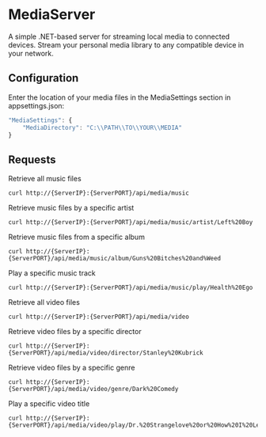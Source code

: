 # MediaServer
A simple .NET-based server for streaming local media to connected devices. Stream your personal media library to any compatible device in your network.

## Configuration
Enter the location of your media files in the MediaSettings section in appsettings.json:
```javascript ()
"MediaSettings": {
    "MediaDirectory": "C:\\PATH\\TO\\YOUR\\MEDIA"
}
```

## Requests
Retrieve all music files
```
curl http://{ServerIP}:{ServerPORT}/api/media/music
```

Retrieve music files by a specific artist
```
curl http://{ServerIP}:{ServerPORT}/api/media/music/artist/Left%20Boy
```

Retrieve music files from a specific album
```
curl http://{ServerIP}:{ServerPORT}/api/media/music/album/Guns%20Bitches%20and%Weed
```

Play a specific music track
```
curl http://{ServerIP}:{ServerPORT}/api/media/music/play/Health%20Ego
```

Retrieve all video files
```
curl http://{ServerIP}:{ServerPORT}/api/media/video
```

Retrieve video files by a specific director
```
curl http://{ServerIP}:{ServerPORT}/api/media/video/director/Stanley%20Kubrick
```

Retrieve video files by a specific genre
```
curl http://{ServerIP}:{ServerPORT}/api/media/video/genre/Dark%20Comedy
```

Play a specific video title
```
curl http://{ServerIP}:{ServerPORT}/api/media/video/play/Dr.%20Strangelove%20or%20How%20I%20Learned%20to%20Stop%20Worrying%20and%20Love%20the%20Bomb
```

